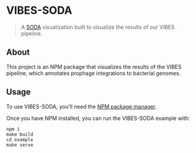 # VIBES-SODA

>A [SODA](https://sodaviz.org/) visualization built to visualize the results of our VIBES pipeline.

## About

This project is an NPM package that visualizes the results of the VIBES pipeline, which annotates prophage integrations to bacterial genomes.

## Usage

To use VIBES-SODA, you'll need the [NPM package manager](https://www.npmjs.com/get-npm).

Once you have NPM installed, you can run the VIBES-SODA example with:

    npm i 
    make build
    cd example
    make serve

